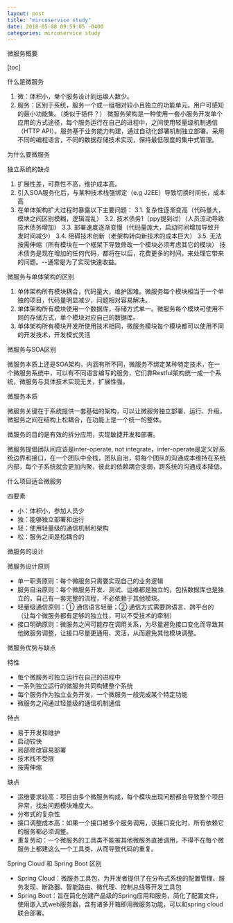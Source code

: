 ```yaml
---
layout: post
title: "mircoservice study"
date: 2018-05-08 09:59:05 -0400
categories: mircoservice study
---
```

微服务概要

[toc]

什么是微服务

1. 微：体积小，单个服务设计到运维人数少。
2. 服务：区别于系统，服务一个或一组相对较小且独立的功能单元。用户可感知的最小功能集。（类似于插件？）
   	微服务架构是一种使用一套小服务开发单个应用的方式途径，每个服务运行在自己的进程中，之间使用轻量级机制通信（HTTP API）。服务基于业务能力构建，通过自动化部署机制独立部署。采用不同的编程语言，不同的数据存储技术实现，保持最低限度的集中式管理。

为什么要微服务

独立系统的缺点

1. 扩展性差，可靠性不高，维护成本高。
2. 引入SOA服务化后，与某种技术栈强绑定（e.g J2EE）导致切换时间长，成本高
3. 在单体架构扩大过程时暴露以下主要问题：
   3.1. 复杂性逐渐变高（代码量大，模块之间区别模糊，逻辑混乱）
   3.2. 技术债务1（ppy提到过）（人员流动导致技术债务增加）
   3.3. 部署速度逐渐变慢（代码量庞大，启动时间增加导致开发时间减少）
   3.4. 阻碍技术创新（老架构转向新技术的成本巨大）
   3.5. 无法按需伸缩（所有模块在一个框架下导致修改一个模块必须考虑其它的模块）
   技术债务是现在增加的任何代码，都将在以后，花费更多的时间，来处理它带来的问题。--通常是为了实现快速收益。


微服务与单体架构的区别

1. 单体架构所有模块耦合，代码量大，维护困难。微服务每个模块相当于一个单独的项目，代码量明显减少，问题相对容易解决。
2. 单体架构所有模块使用一个数据库，存储方式单一。微服务每个模块可使用不同的存储方式，单个模块对应自己的数据库。
3. 单体架构所有模块开发所使用技术相同，微服务模块每个模块都可以使用不同的开发技术，开发模式灵活

微服务与SOA区别

微服务本质上还是SOA架构，内涵有所不同，微服务不绑定某种特定技术，在一个微服务系统中，可以有不同语言编写的服务，它们靠Restful架构统一成一个系统，微服务与具体技术实现无关，扩展性强。

微服务本质

微服务关键在于系统提供一套基础的架构，可以让微服务独立部署、运行、升级，微服务之间在结构上松耦合，在功能上是一个统一的整体。

微服务的目的是有效的拆分应用，实现敏捷开发和部署。

微服务提倡团队间应该是inter-operate, not integrate，inter-operate是定义好系统边界和接口，在一个团队中全栈，团队自治，将每个团队的沟通成本维持在系统内部，每个子系统就会更加内聚，彼此的依赖耦合变弱，跨系统的沟通成本降低。

什么项目适合微服务

四要素

- 小：体积小，参加人员少
- 独：能够独立部署和运行
- 轻：使用轻量级的通信机制和架构
- 松：服务之间是松耦合的

微服务的设计

微服务设计原则

- 单一职责原则：每个微服务只需要实现自己的业务逻辑
- 服务自治原则：每个微服务开发、测试、运维都是独立的，包括数据库也是独立的，自己有一套完整的流程，不必依赖于其他模块。
- 轻量级通信原则：① 通信语言轻量；② 通信方式需要跨语言、跨平台的（让每个微服务都有足够的独立性，可以不受技术的牵制）
- 接口明确原则：微服务之间可能存在调用关系，为尽量避免接口变化而导致其他微服务调整，让接口尽量更通用、灵活，从而避免其他模块调整。

微服务优势与缺点

特性

- 每个微服务可独立运行在自己的进程中
- 一系列独立运行的微服务共同构建整个系统
- 每个服务作为独立业务开发，一个微服务一般完成某个特定功能
- 微服务之间通过轻量级的通信机制通信

特点

- 易于开发和维护
- 启动较快
- 局部修改容易部署
- 技术栈不受限
- 按需伸缩

缺点

- 运维要求较高：项目由多个微服务构成，每个模块出现问题都会导致整个项目异常，找出问题模块难度大。
- 分布式的复杂性
- 接口调整成本高：如果一个接口被多个服务调用，该接口变化时，所有依赖它的服务都必须调整。
- 重复劳动：一个微服务的工具类不能被其他微服务直接调用，不得不在每个微服务上都建这么一个工具类，从而导致代码的重复。

Spring Cloud 和 Spring Boot 区别

- Spring Cloud：微服务工具包，为开发者提供了在分布式系统的配置管理、服务发现、断路器、智能路由、微代理、控制总线等开发工具包
- Spring Boot：旨在简化创建产品级的Spring应用和服务，简化了配置文件，使用嵌入式web服务器，含有诸多开箱即用微服务功能，可以和spring cloud联合部署。





[1]: 技术债务是现在增加的任何代码，都将在以后，花费更多的时间，来处理它带来的问题。--通常是为了实现快速收益。参考
